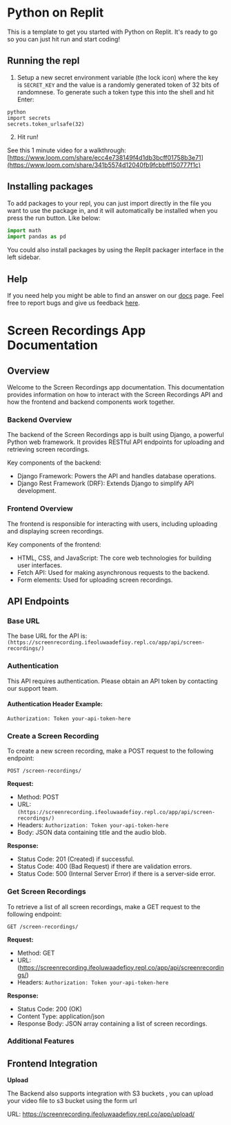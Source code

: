 # Python on Replit

This is a template to get you started with Python on Replit. It's ready to go so you can just hit run and start coding!

## Running the repl

1. Setup a new secret environment variable (the lock icon) where the key is `SECRET_KEY` and the value is
   a randomly generated token of 32 bits of randomnese. To generate such a token type this into the shell and hit Enter:
```
python
import secrets
secrets.token_urlsafe(32)
```
2. Hit run!

See this 1 minute video for a walkthrough: [https://www.loom.com/share/ecc4e738149f4d1db3bcff01758b3e71](https://www.loom.com/share/341b5574d12040fb9fcbbff150777f1c)

## Installing packages

To add packages to your repl, you can just import directly in the file you want to use the package in, and it will automatically be installed when you press the run button. Like below:
```python
import math
import pandas as pd
```

You could also install packages by using the Replit packager interface in the left sidebar.

## Help

If you need help you might be able to find an answer on our [docs](https://docs.replit.com) page. Feel free to report bugs and give us feedback [here](https://replit.com/support).




# Screen Recordings App Documentation

## Overview

Welcome to the Screen Recordings app documentation. This documentation provides information on how to interact with the Screen Recordings API and how the frontend and backend components work together.

### Backend Overview

The backend of the Screen Recordings app is built using Django, a powerful Python web framework. It provides RESTful API endpoints for uploading and retrieving screen recordings.

Key components of the backend:
- Django Framework: Powers the API and handles database operations.
- Django Rest Framework (DRF): Extends Django to simplify API development.

### Frontend Overview

The frontend is responsible for interacting with users, including uploading and displaying screen recordings.

Key components of the frontend:
- HTML, CSS, and JavaScript: The core web technologies for building user interfaces.
- Fetch API: Used for making asynchronous requests to the backend.
- Form elements: Used for uploading screen recordings.

## API Endpoints

### Base URL

The base URL for the API is: `(https://screenrecording.ifeoluwaadefioy.repl.co/app/api/screen-recordings/)`

### Authentication

This API requires authentication. Please obtain an API token by contacting our support team.

#### Authentication Header Example:

```
Authorization: Token your-api-token-here
```

### Create a Screen Recording

To create a new screen recording, make a POST request to the following endpoint:

```
POST /screen-recordings/
```

**Request:**

- Method: POST
- URL: `(https://screenrecording.ifeoluwaadefioy.repl.co/app/api/screen-recordings/)`
- Headers: `Authorization: Token your-api-token-here`
- Body: JSON data containing title and the audio blob.

**Response:**

- Status Code: 201 (Created) if successful.
- Status Code: 400 (Bad Request) if there are validation errors.
- Status Code: 500 (Internal Server Error) if there is a server-side error.

### Get Screen Recordings

To retrieve a list of all screen recordings, make a GET request to the following endpoint:

```
GET /screen-recordings/
```

**Request:**

- Method: GET
- URL:(https://screenrecording.ifeoluwaadefioy.repl.co/app/api/screenrecordings/)
- Headers: `Authorization: Token your-api-token-here`

**Response:**

- Status Code: 200 (OK)
- Content Type: application/json
- Response Body: JSON array containing a list of screen recordings.

### Additional Features

## Frontend Integration

**Upload**

The Backend also supports integration with S3 buckets , you can upload your video file to s3 bucket using the form url 

URL: https://screenrecording.ifeoluwaadefioy.repl.co/app/upload/

